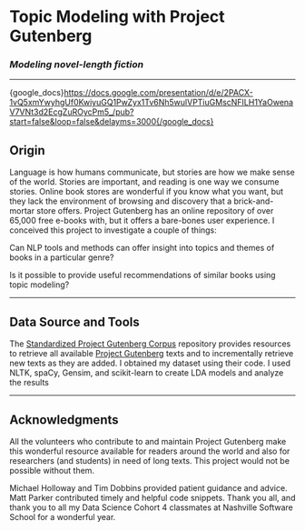 
# **Topic Modeling with Project Gutenberg**
### ***Modeling novel-length fiction***

---

{google_docs}https://docs.google.com/presentation/d/e/2PACX-1vQ5xmYwyhgUf0KwiyuGQ1PwZyx1Tv6Nh5wulVPTiuGMscNFILH1YaOwenaV7VNt3d2EcgZuROycPm5_/pub?start=false&loop=false&delayms=3000{/google_docs}



## **Origin**
Language is how humans communicate, but stories are how we make sense of the world. Stories are important, and reading is one way we consume stories. Online book stores are wonderful if you know what you want, but they lack the environment of browsing and discovery that a brick-and-mortar store offers. Project Gutenberg has an online repository of over 65,000 free e-books with, but it offers a bare-bones user experience. I conceived this project to investigate a couple of things:

Can NLP tools and methods can offer insight into topics and themes of books in a particular genre?

Is it possible to provide useful recommendations of similar books using topic modeling?

---

## **Data Source and Tools**

The [Standardized Project Gutenberg Corpus](https://github.com/pgcorpus/gutenberg) repository provides resources to retrieve all available [Project Gutenberg](https://www.gutenberg.org/) texts and to incrementally retrieve new texts as they are added. I obtained my dataset using their code. I used NLTK, spaCy, Gensim, and scikit-learn to create LDA models and analyze the results

---

## **Acknowledgments**

All the volunteers who contribute to and maintain Project Gutenberg make this wonderful resource available for readers around the world and also for researchers (and students) in need of long texts. This project would not be possible without them.

Michael Holloway and Tim Dobbins provided patient guidance and advice. Matt Parker contributed timely and helpful code snippets. Thank you all, and thank you to all my Data Science Cohort 4 classmates at Nashville Software School for a wonderful year.